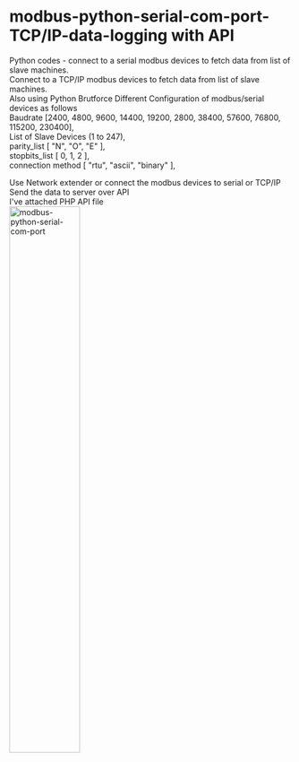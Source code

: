 # modbus-python-serial-com-port-TCP/IP-data-logging with API
Python codes - connect to a serial modbus devices to fetch data from list of slave machines.<br>
Connect to a TCP/IP modbus devices to fetch data from list of slave machines.<br>
Also using Python Brutforce Different Configuration of modbus/serial devices as follows <br>
   Baudrate [2400, 4800, 9600, 14400, 19200, 2800, 38400, 57600, 76800, 115200, 230400],<br>
   List of Slave Devices (1 to 247),<br>
   parity_list [ "N", "O", "E" ],<br>
   stopbits_list [ 0, 1, 2 ],<br>
   connection method [ "rtu", "ascii", "binary" ],<br>

Use Network extender or connect the modbus devices to serial or TCP/IP </br>
Send the data to server over API </br>
I've attached PHP API file <br>
<img alt="modbus-python-serial-com-port" height="50%" src="https://github.com/thamo-nature/modbus-python-serial-com-port/blob/main/mobus_device_splitter.jpg" >

